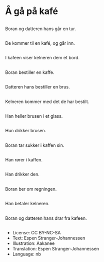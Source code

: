 # Å gå på kafé

##
Boran og datteren hans går en tur.

##
De kommer til en kafé, og går inn.

##
I kafeen viser kelneren dem et bord.

##
Boran bestiller en kaffe.

##
Datteren hans bestiller en brus.

##
Kelneren kommer med det de har bestilt.

##
Han heller brusen i et glass.

##
Hun drikker brusen.

##
Boran tar sukker i kaffen sin.

##
Han rører i kaffen.

##
Han drikker den.

##
Boran ber om regningen.

##
Han betaler kelneren.

##
Boran og datteren hans drar fra kafeen.

##
* License: CC BY-NC-SA
* Text: Espen Stranger-Johannessen
* Illustration: Aakanee
* Translation: Espen Stranger-Johannessen
* Language: nb
